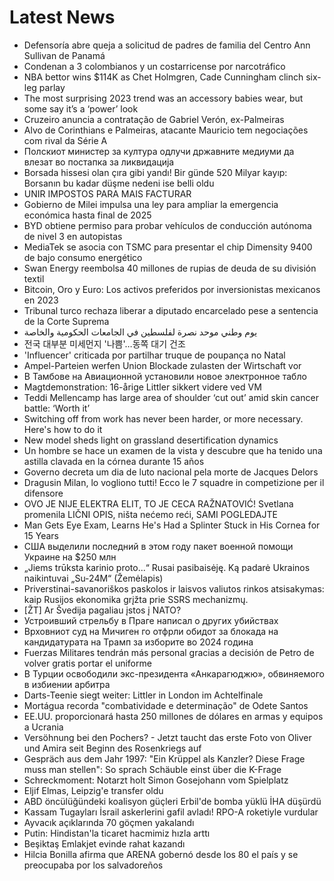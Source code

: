 # Latest News
-  Defensoría abre queja a solicitud de padres de familia del Centro Ann Sullivan de Panamá
-  Condenan a 3 colombianos y un costarricense por narcotráfico
-  NBA bettor wins $114K as Chet Holmgren, Cade Cunningham clinch six-leg parlay
-  The most surprising 2023 trend was an accessory babies wear, but some say it’s a ‘power’ look
-  Cruzeiro anuncia a contratação de Gabriel Verón, ex-Palmeiras
-  Alvo de Corinthians e Palmeiras, atacante Mauricio tem negociações com rival da Série A
-  Полскиот министер за култура одлучи државните медиуми да влезат во постапка за ликвидација
-  Borsada hissesi olan çıra gibi yandı! Bir günde 520 Milyar kayıp: Borsanın bu kadar düşme nedeni ise belli oldu
-  UNIR IMPOSTOS PARA MAIS FACTURAR
-  Gobierno de Milei impulsa una ley para ampliar la emergencia económica hasta final de 2025
-  BYD obtiene permiso para probar vehículos de conducción autónoma de nivel 3 en autopistas
-  MediaTek se asocia con TSMC para presentar el chip Dimensity 9400 de bajo consumo energético
-  Swan Energy reembolsa 40 millones de rupias de deuda de su división textil
-  Bitcoin, Oro y Euro: Los activos preferidos por inversionistas mexicanos en 2023
-  Tribunal turco rechaza liberar a diputado encarcelado pese a sentencia de la Corte Suprema
-  يوم وطني موحد نصرة لفلسطين في الجامعات الحكومية والخاصة
-  전국 대부분 미세먼지 '나쁨'…동쪽 대기 건조
-  'Influencer' criticada por partilhar truque de poupança no Natal
-  Ampel-Parteien werfen Union Blockade zulasten der Wirtschaft vor
-  В Тамбове на Авиационной установили новое электронное табло
-  Magtdemonstration: 16-årige Littler sikkert videre ved VM
-  Teddi Mellencamp has large area of shoulder ‘cut out’ amid skin cancer battle: ‘Worth it’
-  Switching off from work has never been harder, or more necessary. Here's how to do it
-  New model sheds light on grassland desertification dynamics
-  Un hombre se hace un examen de la vista y descubre que ha tenido una astilla clavada en la córnea durante 15 años
-  Governo decreta um dia de luto nacional pela morte de Jacques Delors
-  Dragusin Milan, lo vogliono tutti! Ecco le 7 squadre in competizione per il difensore
-  OVO JE NIJE ELEKTRA ELIT, TO JE CECA RAŽNATOVIĆ! Svetlana promenila LIČNI OPIS, ništa nećemo reći, SAMI POGLEDAJTE
-  Man Gets Eye Exam, Learns He's Had a Splinter Stuck in His Cornea for 15 Years
-  США выделили последний в этом году пакет военной помощи Украине на $250 млн
-  „Jiems trūksta karinio proto...“ Rusai pasibaisėję. Ką padarė Ukrainos naikintuvai „Su-24M“ (Žemėlapis)
-  Priverstinai-savanoriškos paskolos ir laisvos valiutos rinkos atsisakymas: kaip Rusijos ekonomika grįžta prie SSRS mechanizmų.
-  [ŽT] Ar Švedija pagaliau įstos į NATO?
-  Устроивший стрельбу в Праге написал о других убийствах
-  Врховниот суд на Мичиген го отфрли обидот за блокада на кандидатурата на Трамп за изборите во 2024 година
-  Fuerzas Militares tendrán más personal gracias a decisión de Petro de volver gratis portar el uniforme
-  В Турции освободили экс-президента «Анкарагюджю», обвиняемого в избиении арбитра
-  Darts-Teenie siegt weiter: Littler in London im Achtelfinale
-  Mortágua recorda "combatividade e determinação" de Odete Santos
-  EE.UU. proporcionará hasta 250 millones de dólares en armas y equipos a Ucrania
-  Versöhnung bei den Pochers? - Jetzt taucht das erste Foto von Oliver und Amira seit Beginn des Rosenkriegs auf
-  Gespräch aus dem Jahr 1997: "Ein Krüppel als Kanzler? Diese Frage muss man stellen": So sprach Schäuble einst über die K-Frage
-  Schreckmoment: Notarzt holt Simon Gosejohann vom Spielplatz
-  Eljif Elmas, Leipzig'e transfer oldu
-  ABD öncülüğündeki koalisyon güçleri Erbil'de bomba yüklü İHA düşürdü
-  Kassam Tugayları İsrail askerlerini gafil avladı! RPO-A roketiyle vurdular
-  Ayvacık açıklarında 70 göçmen yakalandı
-  Putin: Hindistan'la ticaret hacmimiz hızla arttı
-  Beşiktaş Emlakjet evinde rahat kazandı
-  Hilcia Bonilla afirma que ARENA gobernó desde los 80 el país y se preocupaba por los salvadoreños
